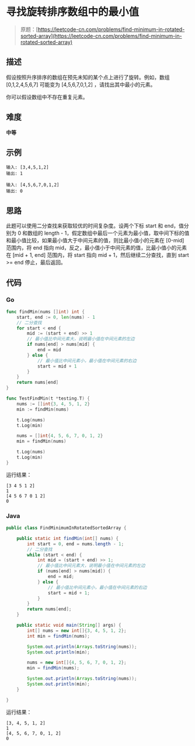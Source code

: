 # 寻找旋转排序数组中的最小值

> 原题：[https://leetcode-cn.com/problems/find-minimum-in-rotated-sorted-array](https://leetcode-cn.com/problems/find-minimum-in-rotated-sorted-array)

## 描述

假设按照升序排序的数组在预先未知的某个点上进行了旋转。例如，数组 [0,1,2,4,5,6,7] 可能变为 [4,5,6,7,0,1,2] ，请找出其中最小的元素。

你可以假设数组中不存在重复元素。

## 难度

**中等**

## 示例

```
输入: [3,4,5,1,2]
输出: 1
```

```
输入: [4,5,6,7,0,1,2]
输出: 0
```

## 思路

此题可以使用二分查找来获取较优的时间复杂度。设两个下标 start 和 end，值分别为 0 和数组的 length - 1，假定数组中最后一个元素为最小值，取中间下标的值和最小值比较，如果最小值大于中间元素的值，则比最小值小的元素在 [0-mid] 范围内，将 end 指向 mid，反之，最小值小于中间元素的值，比最小值小的元素在 [mid + 1, end] 范围内，将 start 指向 mid + 1，然后继续二分查找，直到 start >= end 停止，最后返回。

## 代码

### Go

```go
func findMin(nums []int) int {
    start, end := 0, len(nums) - 1
    // 二分查找
    for start < end {
        mid := (start + end) >> 1
        // 最小值比中间元素大，说明最小值在中间元素的左边
        if nums[end] > nums[mid] {
            end = mid
        } else {
            // 最小值比中间元素小，最小值在中间元素的右边
            start = mid + 1
        }
    }
    return nums[end]
}
```

```go
func TestFindMin(t *testing.T) {
    nums := []int{3, 4, 5, 1, 2}
    min := findMin(nums)

    t.Log(nums)
    t.Log(min)

    nums = []int{4, 5, 6, 7, 0, 1, 2}
    min = findMin(nums)

    t.Log(nums)
    t.Log(min)
}
```

运行结果：

```
[3 4 5 1 2]
1
[4 5 6 7 0 1 2]
0
```

### Java

```java
public class FindMinimumInRotatedSortedArray {

    public static int findMin(int[] nums) {
        int start = 0, end = nums.length - 1;
        // 二分查找
        while (start < end) {
            int mid = (start + end) >> 1;
            // 最小值比中间元素大，说明最小值在中间元素的左边
            if (nums[end] > nums[mid]) {
                end = mid;
            } else {
                // 最小值比中间元素小，最小值在中间元素的右边
                start = mid + 1;
            }
        }
        return nums[end];
    }

    public static void main(String[] args) {
        int[] nums = new int[]{3, 4, 5, 1, 2};
        int min = findMin(nums);

        System.out.println(Arrays.toString(nums));
        System.out.println(min);

        nums = new int[]{4, 5, 6, 7, 0, 1, 2};
        min = findMin(nums);

        System.out.println(Arrays.toString(nums));
        System.out.println(min);
    }

}
```

运行结果：

```
[3, 4, 5, 1, 2]
1
[4, 5, 6, 7, 0, 1, 2]
0
```

